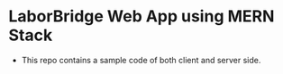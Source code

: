 # LaborBridge Web App using MERN Stack
 - This repo contains a sample code of both client and server side.
